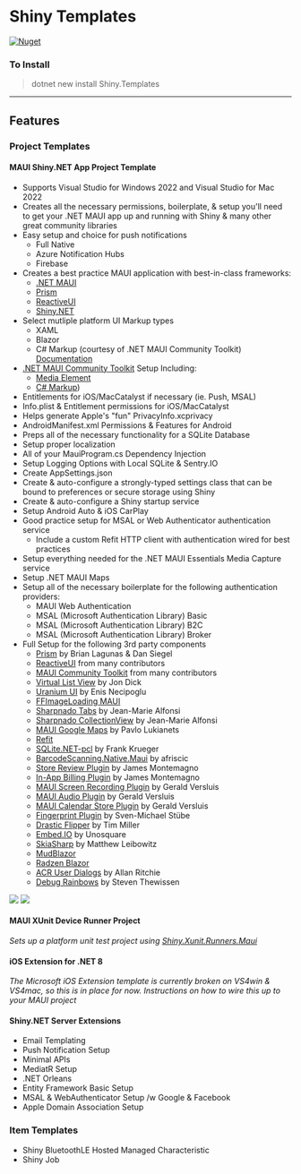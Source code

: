 # Shiny Templates

[![Nuget](https://img.shields.io/nuget/v/shiny.templates?style=for-the-badge)](https://www.nuget.org/packages/Shiny.Templates/)


### To Install
> dotnet new install Shiny.Templates

---

## Features

### Project Templates

#### MAUI Shiny.NET App Project Template

* Supports Visual Studio for Windows 2022 and Visual Studio for Mac 2022
* Creates all the necessary permissions, boilerplate, & setup you'll need to get your .NET MAUI app up and running with Shiny & many other great community libraries
* Easy setup and choice for push notifications
	* Full Native
	* Azure Notification Hubs
	* Firebase
* Creates a best practice MAUI application with best-in-class frameworks:
    * [.NET MAUI](https://learn.microsoft.com/en-us/dotnet/maui/what-is-maui)
	* [Prism](https://prismlibrary.com/)
	* [ReactiveUI](https://reactiveui.net/)
	* [Shiny.NET](https://shinylib.net)
* Select mutliple platform UI Markup types
	* XAML
	* Blazor
	* C# Markup (courtesy of .NET MAUI Community Toolkit) [Documentation](https://learn.microsoft.com/en-us/dotnet/communitytoolkit/maui/markup/markup)
* [.NET MAUI Community Toolkit](https://learn.microsoft.com/en-us/dotnet/communitytoolkit/maui/) Setup Including:
	* [Media Element](https://learn.microsoft.com/en-us/dotnet/communitytoolkit/maui/)
	* [C# Markup](https://learn.microsoft.com/en-us/dotnet/communitytoolkit/maui/markup/markup))
* Entitlements for iOS/MacCatalyst if necessary (ie. Push, MSAL)
* Info.plist & Entitlement permissions for iOS/MacCatalyst
* Helps generate Apple's "fun" PrivacyInfo.xcprivacy
* AndroidManifest.xml Permissions & Features for Android
* Preps all of the necessary functionality for a SQLite Database
* Setup proper localization	
* All of your MauiProgram.cs Dependency Injection
* Setup Logging Options with Local SQLite & Sentry.IO
* Create AppSettings.json
* Create & auto-configure a strongly-typed settings class that can be bound to preferences or secure storage using Shiny
* Create & auto-configure a Shiny startup service
* Setup Android Auto & iOS CarPlay
* Good practice setup for MSAL or Web Authenticator authentication service
	* Include a custom Refit HTTP client with authentication wired for best practices
* Setup everything needed for the .NET MAUI Essentials Media Capture service
* Setup .NET MAUI Maps
* Setup all of the necessary boilerplate for the following authentication providers:
	* MAUI Web Authentication
	* MSAL (Microsoft Authentication Library) Basic
	* MSAL (Microsoft Authentication Library) B2C
	* MSAL (Microsoft Authentication Library) Broker
* Full Setup for the following 3rd party components
	* [Prism](https://prismlibrary.com) by Brian Lagunas & Dan Siegel
	* [ReactiveUI](https://reactiveui.net) from many contributors
	* [MAUI Community Toolkit](https://github.com/CommunityToolkit/Maui) from many contributors
	* [Virtual List View](https://github.com/Redth/Maui.VirtualListView) by Jon Dick
	* [Uranium UI](https://github.com/enisn/UraniumUI) by Enis Necipoglu	
	* [FFImageLoading MAUI](https://github.com/microspaze/FFImageLoading.Maui) 
	* [Sharpnado Tabs](https://github.com/roubachof/Sharpnado.Tabs) by Jean-Marie Alfonsi
	* [Sharpnado CollectionView](https://github.com/roubachof/Sharpnado.CollectionView) by Jean-Marie Alfonsi
	* [MAUI Google Maps](https://github.com/themronion/Maui.GoogleMaps/tree/maui) by Pavlo Lukianets
	* [Refit](https://github.com/reactiveui/refit)
	* [SQLite.NET-pcl](https://github.com/praeclarum/sqlite-net) by Frank Krueger
	* [BarcodeScanning.Native.Maui](https://github.com/afriscic/BarcodeScanning.Native.Maui) by afriscic
	* [Store Review Plugin](https://github.com/jamesmontemagno/StoreReviewPlugin) by James Montemagno
	* [In-App Billing Plugin](https://github.com/jamesmontemagno/InAppBillingPlugin) by James Montemagno
	* [MAUI Screen Recording Plugin](https://github.com/jfversluis/Plugin.Maui.ScreenRecording) by Gerald Versluis
	* [MAUI Audio Plugin](https://github.com/jfversluis/Plugin.Maui.Audio) by Gerald Versluis
	* [MAUI Calendar Store Plugin](https://github.com/jfversluis/Plugin.Maui.CalendarStore) by Gerald Versluis	
	* [Fingerprint Plugin](https://github.com/smstuebe/xamarin-fingerprint) by Sven-Michael Stübe
	* [Drastic Flipper](https://github.com/drasticactions/Drastic.Flipper) by Tim Miller
	* [Embed.IO](https://unosquare.github.io/embedio/) by Unosquare
	* [SkiaSharp](https://github.com/mono/SkiaSharp) by Matthew Leibowitz
	* [MudBlazor](https://mudblazor.com)
	* [Radzen Blazor](https://blazor.radzen.com/)
	* [ACR User Dialogs](https://github.com/aritchie/userdialogs) by Allan Ritchie
	* [Debug Rainbows](https://github.com/sthewissen/Plugin.Maui.DebugRainbows) by Steven Thewissen

<img src="vs4win.png" />
<img src="vs4mac.png" />

#### MAUI XUnit Device Runner Project

_Sets up a platform unit test project using [Shiny.Xunit.Runners.Maui](https://github.com/shinyorg/xunit-maui)_

#### iOS Extension for .NET 8
	
_The Microsoft iOS Extension template is currently broken on VS4win & VS4mac, so this is in place for now. Instructions on how to wire this up to your MAUI project_

#### Shiny.NET Server Extensions

* Email Templating
* Push Notification Setup
* Minimal APIs
* MediatR Setup
* .NET Orleans
* Entity Framework Basic Setup
* MSAL & WebAuthenticator Setup /w Google & Facebook
* Apple Domain Association Setup


### Item Templates
* Shiny BluetoothLE Hosted Managed Characteristic
* Shiny Job
